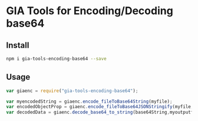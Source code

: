 # GIA Tools for Encoding/Decoding base64

## Install

```sh
npm i gia-tools-encoding-base64 --save
```

## Usage

```js
var giaenc = require("gia-tools-encoding-base64");

var myencodedString = giaenc.encode_fileToBase64String(myfile);
var encodedObjectProp = giaenc.encode_fileToBase64JSONStringify(myfile,"myjsonprop"); 
var decodedData = giaenc.decode_base64_to_string(base64String,myoutputfile);
```
